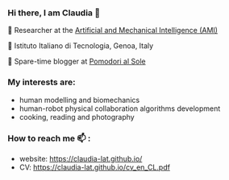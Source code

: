 ### Hi there, I am Claudia 👋

🔎 Researcher at the [Artificial and Mechanical Intelligence (AMI)](https://ami.iit.it/)

📍 Istituto Italiano di Tecnologia, Genoa, Italy

🍅 Spare-time blogger at [Pomodori al Sole](https://www.pomodorialsole.com/)

### My interests are:
- human modelling and biomechanics
- human-robot physical collaboration algorithms development
- cooking, reading and photography

### How to reach me 📫 :
- website: https://claudia-lat.github.io/
- CV: https://claudia-lat.github.io/cv_en_CL.pdf

<!--
**claudia-lat/claudia-lat** is a ✨ _special_ ✨ repository because its `README.md` (this file) appears on your GitHub profile.

Here are some ideas to get you started:

- 🔭 I’m currently working on ...
- 🌱 I’m currently learning ...
- 👯 I’m looking to collaborate on ...
- 🤔 I’m looking for help with ...
- 💬 Ask me about ...
- 📫 How to reach me: ...
- 😄 Pronouns: ...
- ⚡ Fun fact: ...
-->

